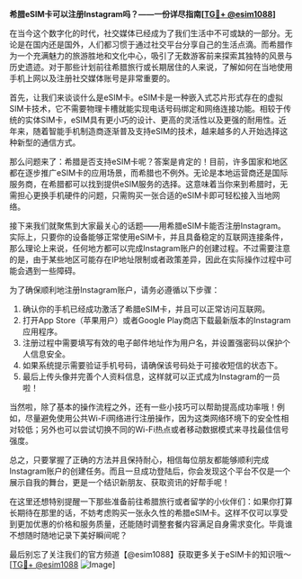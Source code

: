 **希腊eSIM卡可以注册Instagram吗？——一份详尽指南[[TG💪+ @esim1088](https://t.me/s/esim1088)]**

在当今这个数字化的时代，社交媒体已经成为了我们生活中不可或缺的一部分。无论是在国内还是国外，人们都习惯于通过社交平台分享自己的生活点滴。而希腊作为一个充满魅力的旅游胜地和文化中心，吸引了无数游客前来探索其独特的风景与历史遗迹。对于那些计划前往希腊旅行或长期居住的人来说，了解如何在当地使用手机上网以及注册社交媒体账号是非常重要的。

首先，让我们来谈谈什么是eSIM卡。eSIM卡是一种嵌入式芯片形式存在的虚拟SIM卡技术，它不需要物理卡槽就能实现电话号码绑定和网络连接功能。相较于传统的实体SIM卡，eSIM具有更小巧的设计、更高的灵活性以及更强的耐用性。近年来，随着智能手机制造商逐渐普及支持eSIM的技术，越来越多的人开始选择这种新型的通信方式。

那么问题来了：希腊是否支持eSIM卡呢？答案是肯定的！目前，许多国家和地区都在逐步推广eSIM卡的应用场景，而希腊也不例外。无论是本地运营商还是国际服务商，在希腊都可以找到提供eSIM服务的选择。这意味着当你来到希腊时，无需担心更换手机硬件的问题，只需购买一张合适的eSIM卡即可轻松接入当地网络。

接下来我们就聚焦到大家最关心的话题——用希腊eSIM卡能否注册Instagram。实际上，只要你的设备能够正常使用eSIM卡，并且具备稳定的互联网连接条件，那么理论上来说，任何地方都可以完成Instagram账户的创建过程。不过需要注意的是，由于某些地区可能存在IP地址限制或者政策差异，因此在实际操作过程中可能会遇到一些障碍。

为了确保顺利地注册Instagram账户，请务必遵循以下步骤：
1. 确认你的手机已经成功激活了希腊eSIM卡，并且可以正常访问互联网。
2. 打开App Store（苹果用户）或者Google Play商店下载最新版本的Instagram应用程序。
3. 注册过程中需要填写有效的电子邮件地址作为用户名，并设置强密码以保护个人信息安全。
4. 如果系统提示需要验证手机号码，请确保该号码处于可接收短信的状态下。
5. 最后上传头像并完善个人资料信息，这样就可以正式成为Instagram的一员啦！

当然啦，除了基本的操作流程之外，还有一些小技巧可以帮助提高成功率哦！例如，尽量避免使用公共Wi-Fi网络进行注册操作，因为这类网络环境下的安全性相对较低；另外也可以尝试切换不同的Wi-Fi热点或者移动数据模式来寻找最佳信号强度。

总之，只要掌握了正确的方法并且保持耐心，相信每位朋友都能够顺利完成Instagram账户的创建任务。而且一旦成功登陆后，你会发现这个平台不仅是一个展示自我的舞台，更是一个结识新朋友、获取资讯的好帮手呢！

在这里还想特别提醒一下那些准备前往希腊旅行或者留学的小伙伴们：如果你打算长期待在那里的话，不妨考虑购买一张永久性的希腊eSIM卡。这样不仅可以享受到更加优惠的价格和服务质量，还能随时调整套餐内容满足自身需求变化。毕竟谁不想随时随地记录下美好瞬间呢？

最后别忘了关注我们的官方频道【@esim1088】获取更多关于eSIM卡的知识哦～ [[TG💪+ @esim1088](https://t.me/s/esim1088) ![Image](https://i.postimg.cc/4NQfJmqS/Snipaste-2025-05-13-00-14-12.png)]